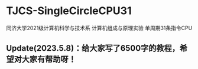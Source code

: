 # TJCS-SingleCircleCPU31
同济大学2021级计算机科学与技术系 计算机组成与原理实验 单周期31条指令CPU

## Update(2023.5.8)：给大家写了6500字的教程，希望对大家有帮助呀！
